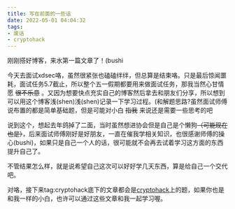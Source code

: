 ```yaml
---
title: 写在前面的一些话
date: 2022-05-01 04:04:32
tags:
- 废话
- cryptohack
---
```


刚刚搭好博客，来水第一篇文章了！(bushi

<!--more-->

今天去面试xdsec咯，虽然很紧张也磕磕绊绊，但总算是结束咯。只是最后惊闻噩耗，面试任务5.7截止，所以整个五一假期都要用来做面试任务，那我当然心甘情愿 ~~很不乐意~~ 。又因为想要快点充实自己的博客然后拿去和朋友们分享，所以想到可以用这个博客浅(shen)浅(shen)记录一下学习过程。(和解题思路?虽然面试师傅说布置的都是简单基础题，但是可能对小白 ~~指我~~ 来说还是需要一些思考的吧

说到这个，想起去年鸽掉了二面，当时虽然想进协会但是自己是个懒狗~~（可能现在也是）~~，后来面试师傅刚好是好朋友，一直在催我学相关知识，也很感谢师傅的操心(bushi)，如果只是自己一个人的话，很可能就不会再去试着学习这方面的东西提升自己了。

不管结果怎么样，就是说希望自己这次可以好好学几天东西，算是给自己一个交代吧。

对咯，接下来tag:cryptohack底下的文章都会是[cryptohack](https://cryptohack.org/)上的题，如果你也是和我一样的小白，也许可以通过这些文章和我一起学习喔。
